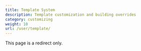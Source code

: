 ```yaml
---
title: Template System 
description: Template customization and building overrides
category: customizing
weight: 10
url: /user/template/
---
```


This page is a redirect only.
